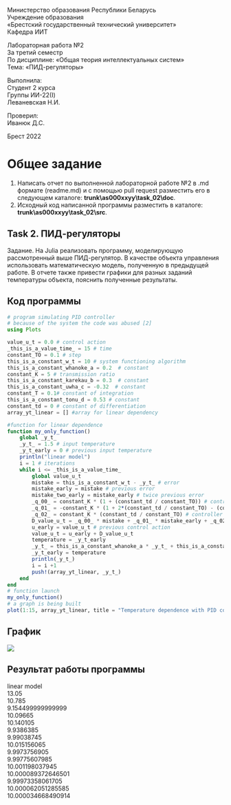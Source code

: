 Министерство образования Республики Беларусь <br/>
Учреждение образования <br/>
«Брестский государственный технический университет» <br/>
Кафедра ИИТ <br/>

Лабораторная работа №2 <br/>
За третий семестр <br/>
По дисциплине: «Общая теория интеллектуальных систем» <br/>
Тема: «ПИД-регуляторы» <br/>

Выполнила: <br/>
Студент 2 курса <br/>
Группы ИИ-22(I) <br/>
Леваневская Н.И. <br/>

Проверил: <br/>
Иванюк Д.С. <br/>

Брест 2022 <br/>

# Общее задание #
1. Написать отчет по выполненной лабораторной работе №2 в .md формате (readme.md) и с помощью pull request разместить его в следующем каталоге: **trunk\as000xxyy\task_02\doc**.
2. Исходный код написанной программы разместить в каталоге: **trunk\as000xxyy\task_02\src**.

## Task 2. ПИД-регуляторы ##
Задание. На Julia реализовать программу, моделирующую рассмотренный выше ПИД-регулятор. В качестве объекта управления использовать математическую модель, полученную в предыдущей работе. В отчете также привести графики для разных заданий температуры объекта, пояснить полученные результаты.
## Код программы ##

``` julia
# program simulating PID controller
# because of the system the code was abused [2]
using Plots

value_u_t = 0.0 # control action
_this_is_a_value_time_ = 15 # time
constant_TO = 0.1 # step
this_is_a_constant_w_t = 10 # system functioning algorithm
this_is_a_constant_whanoke_a = 0.2  # constant
constant_K = 5 # transmission ratio
this_is_a_constant_karekau_b = 0.3  # constant
this_is_a_constant_uwha_c = -0.32  # constant
constant_T = 0.1# constant of integration
this_is_a_constant_tonu_d = 0.53 # constant
constant_td = 0 # constant of differentiation
array_yt_linear = [] #array for linear dependency

#function for linear dependence
function my_only_function()
    global _y_t_
    _y_t_ = 1.5 # input temperature
    _y_t_early = 0 # previous input temperature
    println("linear model")
    i = 1 # iterations
    while i <= _this_is_a_value_time_
        global value_u_t
        mistake = this_is_a_constant_w_t - _y_t_ # error
        mistake_early = mistake # previous error
        mistake_two_early = mistake_early # twice previous error
        _q_00_ = constant_K * (1 + (constant_td / constant_TO)) # controller parameters
        _q_01_ = -constant_K * (1 + 2*(constant_td / constant_TO) - (constant_To / constant_T)) # controller parameters
        _q_02_ = constant_K * (constant_td / constant_TO) # controller parameters
        D_value_u_t = _q_00_ * mistake + _q_01_ * mistake_early + _q_02_ * mistake_two_early # delta control action
        u_early = value_u_t # previous control action
        value_u_t = u_early + D_value_u_t
        temperature = _y_t_early
        _y_t_ = this_is_a_constant_whanoke_a * _y_t_ + this_is_a_constant_karekau_b * value_u_t
        _y_t_early = temperature
        println(_y_t_)
        i = i +1
        push!(array_yt_linear, _y_t_)
    end
end
# function launch
my_only_function()
# a graph is being built
plot(1:15, array_yt_linear, title = "Temperature dependence with PID controller", label = "linear dependence",  lw = 3)
```

## График ##
![](https://github.com/neonchikCallMe/OTIS-2022/blob/Lab-2/trunk/ii02212/task_02/doc/photo_2022-12-18_16-57-35.jpg?raw=true) 
## Результат работы программы ##
linear model \
13.05 \
10.785 \
9.154499999999999 \
10.09665 \
10.140105 \
9.9386385 \
9.99038745 \
10.015156065 \
9.9973756905 \
9.99775607985 \
10.001198037945 \
10.000089372646501 \
9.99973358061705 \
10.000062051285585 \
10.000034668490914 
